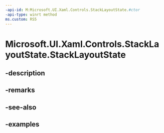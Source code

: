 ```yaml
---
-api-id: M:Microsoft.UI.Xaml.Controls.StackLayoutState.#ctor
-api-type: winrt method
ms.custom: RS5
---
```


<!-- Method syntax.
public StackLayoutState.StackLayoutState()
-->

# Microsoft.UI.Xaml.Controls.StackLayoutState.StackLayoutState

## -description

## -remarks

## -see-also

## -examples

